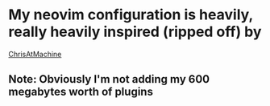 # My neovim configuration is heavily, really heavily inspired (ripped off) by
[ChrisAtMachine](https://www.youtube.com/playlist?list=PLhoH5vyxr6QqPtKMp03pcJd_Vg8FZ0rtg)

## Note: Obviously I'm not adding my 600 megabytes worth of plugins
